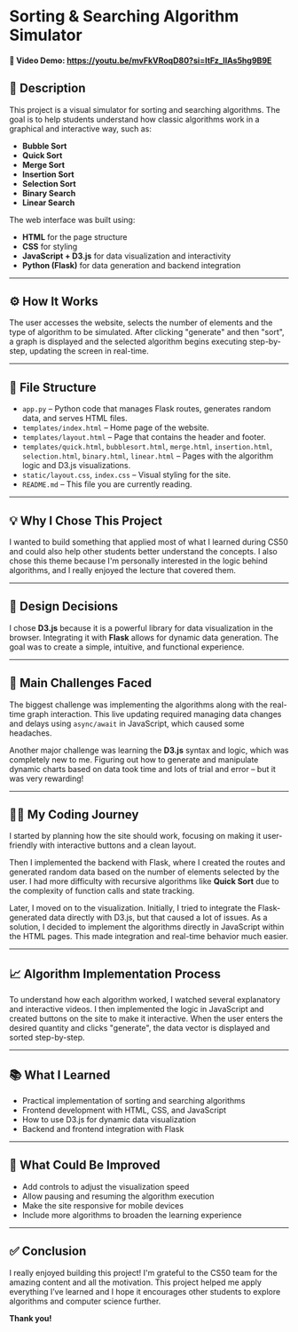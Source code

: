 # Sorting & Searching Algorithm Simulator  
#### 🎥 Video Demo: https://youtu.be/mvFkVRoqD80?si=ItFz_IlAs5hg9B9E

## 📌 Description

This project is a visual simulator for sorting and searching algorithms. The goal is to help students understand how classic algorithms work in a graphical and interactive way, such as:

- **Bubble Sort**
- **Quick Sort**
- **Merge Sort**
- **Insertion Sort**
- **Selection Sort**
- **Binary Search**
- **Linear Search**

The web interface was built using:

- **HTML** for the page structure  
- **CSS** for styling  
- **JavaScript + D3.js** for data visualization and interactivity  
- **Python (Flask)** for data generation and backend integration

---

## ⚙️ How It Works

The user accesses the website, selects the number of elements and the type of algorithm to be simulated. After clicking "generate" and then "sort", a graph is displayed and the selected algorithm begins executing step-by-step, updating the screen in real-time.

---

## 📁 File Structure

- `app.py` – Python code that manages Flask routes, generates random data, and serves HTML files.
- `templates/index.html` – Home page of the website.
- `templates/layout.html` – Page that contains the header and footer.
- `templates/quick.html`, `bubblesort.html`, `merge.html`, `insertion.html`, `selection.html`, `binary.html`, `linear.html` – Pages with the algorithm logic and D3.js visualizations.
- `static/layout.css`, `index.css` – Visual styling for the site.
- `README.md` – This file you are currently reading.

---

## 💡 Why I Chose This Project

I wanted to build something that applied most of what I learned during CS50 and could also help other students better understand the concepts. I also chose this theme because I'm personally interested in the logic behind algorithms, and I really enjoyed the lecture that covered them.

---

## 🧠 Design Decisions

I chose **D3.js** because it is a powerful library for data visualization in the browser. Integrating it with **Flask** allows for dynamic data generation. The goal was to create a simple, intuitive, and functional experience.

---

## 🧗 Main Challenges Faced

The biggest challenge was implementing the algorithms along with the real-time graph interaction. This live updating required managing data changes and delays using `async/await` in JavaScript, which caused some headaches.

Another major challenge was learning the **D3.js** syntax and logic, which was completely new to me. Figuring out how to generate and manipulate dynamic charts based on data took time and lots of trial and error – but it was very rewarding!

---

## 👨‍💻 My Coding Journey

I started by planning how the site should work, focusing on making it user-friendly with interactive buttons and a clean layout.

Then I implemented the backend with Flask, where I created the routes and generated random data based on the number of elements selected by the user. I had more difficulty with recursive algorithms like **Quick Sort** due to the complexity of function calls and state tracking.

Later, I moved on to the visualization. Initially, I tried to integrate the Flask-generated data directly with D3.js, but that caused a lot of issues. As a solution, I decided to implement the algorithms directly in JavaScript within the HTML pages. This made integration and real-time behavior much easier.

---

## 📈 Algorithm Implementation Process

To understand how each algorithm worked, I watched several explanatory and interactive videos. I then implemented the logic in JavaScript and created buttons on the site to make it interactive. When the user enters the desired quantity and clicks "generate", the data vector is displayed and sorted step-by-step.

---

## 📚 What I Learned

- Practical implementation of sorting and searching algorithms  
- Frontend development with HTML, CSS, and JavaScript  
- How to use D3.js for dynamic data visualization  
- Backend and frontend integration with Flask  

---

## 🔧 What Could Be Improved

- Add controls to adjust the visualization speed  
- Allow pausing and resuming the algorithm execution  
- Make the site responsive for mobile devices  
- Include more algorithms to broaden the learning experience  

---

## ✅ Conclusion

I really enjoyed building this project! I'm grateful to the CS50 team for the amazing content and all the motivation. This project helped me apply everything I’ve learned and I hope it encourages other students to explore algorithms and computer science further.

**Thank you!**
